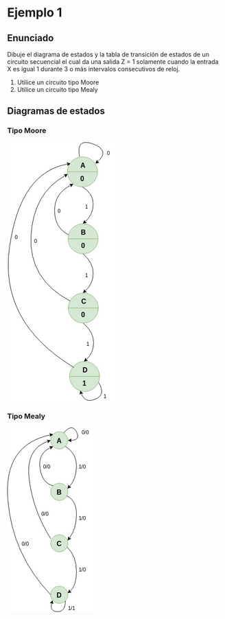# Ejemplo 1 #

## Enunciado ##

Dibuje el diagrama de estados y la tabla de transición de estados de un circuito secuencial el cual da una salida Z = 1 solamente cuando la entrada X es igual 1 durante 3 o más intervalos consecutivos de reloj. 
1. Utilice un circuito tipo Moore 
2. Utilice un circuito tipo Mealy

## Diagramas de estados ##

### Tipo Moore ###

![moore](moore_example1.jpg)

### Tipo Mealy ###

![mealy](mealy_ex1.jpg)